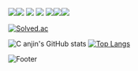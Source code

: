 
 <img src="https://img.shields.io/badge/Spring-6DB33F?style=flat&logo=Spring&logoColor=white"/><img src="https://img.shields.io/badge/Eclipse IDE-2C2255?style=flat&logo=Eclipse IDE&logoColor=white"/>
 <img src="https://img.shields.io/badge/MySQL-4479A1?style=flat&logo=MySQL&logoColor=white"/>
<img src="https://img.shields.io/badge/Thymeleaf-005F0F?style=flat&logo=Thymeleaf&logoColor=white"/>
<img src="https://img.shields.io/badge/Django-092E20?style=flat&logo=Django&logoColor=white"/><img src="https://img.shields.io/badge/IntelliJ IDEA-000000?style=flat&logo=IntelliJ IDEA&logoColor=white"/><img src="https://img.shields.io/badge/PyCharm-000000?style=flat&logo=PyCharm&logoColor=white"/>

[![Solved.ac
](http://mazassumnida.wtf/api/mini/generate_badge?boj=ckswls147)](https://solved.ac/ckswls147)

 
![C
anjin's GitHub stats](https://github-readme-stats.vercel.app/api?username=ckswls147&show_icons=true&theme=radical)
[![Top Langs](https://github-readme-stats.vercel.app/api/top-langs/?username=ckswls147)](https://github.com/ckswls147/github-readme-stats)

![Footer](https://capsule-render.vercel.app/api?type=waving&color=auto&height=200&section=footer)
